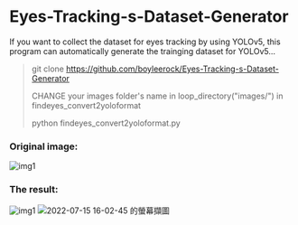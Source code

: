 # Eyes-Tracking-s-Dataset-Generator
If you want to collect the dataset for eyes tracking by using YOLOv5, this program can automatically generate the trainging  dataset for YOLOv5...

> git clone https://github.com/boyleerock/Eyes-Tracking-s-Dataset-Generator
> 
> CHANGE your images folder's name in loop_directory("images/") in findeyes_convert2yoloformat
> 
> python findeyes_convert2yoloformat.py

### Original image:

![img1](https://user-images.githubusercontent.com/61671531/179178941-c116fc28-ad68-4071-946d-f5074dbb977e.jpg)




### The result:

![img1](https://user-images.githubusercontent.com/61671531/179178092-ee89b1b6-f6f7-4dce-b26c-eb66ed08cb35.jpg)
![2022-07-15 16-02-45 的螢幕擷圖](https://user-images.githubusercontent.com/61671531/179180303-264acd1d-4a73-4364-a12b-2916e11aa18e.png)
